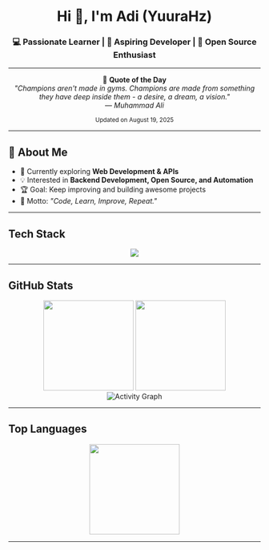 <!-- Banner -->
<h1 align="center">Hi 👋, I'm Adi (YuuraHz)</h1>
<h3 align="center">💻 Passionate Learner | 🚀 Aspiring Developer | 🌱 Open Source Enthusiast</h3>

---

<!-- QUOTE:START -->
<div align="center">

📖 **Quote of the Day**  
*"Champions aren't made in gyms. Champions are made from something they have deep inside them - a desire, a dream, a vision."*  
— *Muhammad Ali*  

<sub>Updated on August 19, 2025</sub>

</div>
<!-- QUOTE:END -->

---

## 🚀 About Me
- 🌱 Currently exploring **Web Development & APIs**  
- 💡 Interested in **Backend Development, Open Source, and Automation**  
- 🏆 Goal: Keep improving and building awesome projects  
- 🎯 Motto: *"Code, Learn, Improve, Repeat."*

---

## Tech Stack
<p align="center">
  <img src="https://skillicons.dev/icons?i=html,css,js,nodejs,react,python,shell,git,github,vscode,mongodb&perline=8" />
</p>

---

## GitHub Stats
<div align="center">
  <img src="https://github-readme-stats.vercel.app/api?username=yuurahz&show_icons=true&theme=tokyonight&hide_border=true" height="180px"/>
  <img src="https://github-readme-streak-stats.herokuapp.com/?user=yuurahz&theme=tokyonight&hide_border=true" height="180px"/>
</div>

<div align="center">
  <img src="https://github-readme-activity-graph.vercel.app/graph?username=yuurahz&theme=tokyo-night" alt="Activity Graph"/>
</div>

---

## Top Languages
<p align="center">
  <img src="https://github-readme-stats.vercel.app/api/top-langs/?username=yuurahz&layout=compact&theme=tokyonight&hide_border=true" height="180px"/>
</p>

---
